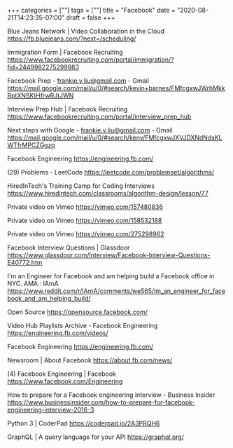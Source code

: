 +++
categories = [""]
tags = [""]
title = "Facebook"
date = "2020-08-21T14:23:35-07:00"
draft = false
+++

Blue Jeans Network | Video Collaboration in the Cloud
https://fb.bluejeans.com/?next=/scheduling/

Immigration Form | Facebook Recruiting
https://www.facebookrecruiting.com/portal/immigration/?fid=2449982275299983

Facebook Prep - frankie.y.liu@gmail.com - Gmail
https://mail.google.com/mail/u/0/#search/kevin+barnes/FMfcgxwJWrhMkkRptXNSKtHfrwRJtJWN

Interview Prep Hub | Facebook Recruiting
https://www.facebookrecruiting.com/portal/interview_prep_hub

Next steps with Google - frankie.y.liu@gmail.com - Gmail
https://mail.google.com/mail/u/0/#search/keny/FMfcgxwJXVJDXNdNdsKLWTfrMPCZGgzq

Facebook Engineering
https://engineering.fb.com/

(29) Problems - LeetCode
https://leetcode.com/problemset/algorithms/

HiredInTech's Training Camp for Coding Interviews
https://www.hiredintech.com/classrooms/algorithm-design/lesson/77

Private video on Vimeo
https://vimeo.com/157480836

Private video on Vimeo
https://vimeo.com/158532188

Private video on Vimeo
https://vimeo.com/275298962

Facebook Interview Questions | Glassdoor
https://www.glassdoor.com/Interview/Facebook-Interview-Questions-E40772.htm

I'm an Engineer for Facebook and am helping build a Facebook office in NYC. AMA : IAmA
https://www.reddit.com/r/IAmA/comments/we565/im_an_engineer_for_facebook_and_am_helping_build/

Open Source
https://opensource.facebook.com/

Video Hub Playlists Archive - Facebook Engineering
https://engineering.fb.com/videos/

Facebook Engineering
https://engineering.fb.com/

Newsroom | About Facebook
https://about.fb.com/news/

(4) Facebook Engineering | Facebook
https://www.facebook.com/Engineering

How to prepare for a Facebook engineering interview - Business Insider
https://www.businessinsider.com/how-to-prepare-for-facebook-engineering-interview-2016-3

Python 3 | CoderPad
https://coderpad.io/2A3PRQH6

GraphQL | A query language for your API
https://graphql.org/

